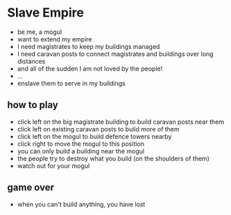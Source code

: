 # Slave Empire

* be me, a mogul
* want to extend my empire
* I need magistrates to keep my buildings managed
* I need caravan posts to connect magistrates and buildings over long distances
* and all of the sudden I am not loved by the people!
* ...
* enslave them to serve in my buildings

## how to play

* click left on the big magistrate building to build caravan posts near them
* click left on existing caravan posts to build more of them
* click left on the mogul to build defence towers nearby
* click right to move the mogul to this position
* you can only build a building near the mogul
* the people try to destroy what you build (on the shoulders of them)
* watch out for your mogul

## game over

* when you can't build anything, you have lost
